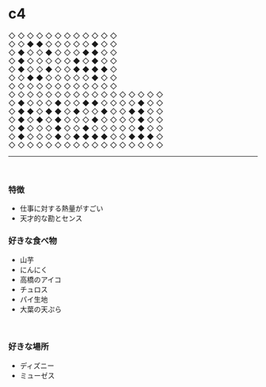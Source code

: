 # c4

◇ ◇ ◇ ◇ ◇ ◇ ◇ ◇ ◇ ◇ ◇ ◇  
◇ ◇ ◆ ◆ ◇ ◇ ◇ ◇ ◇ ◆ ◇ ◇  
◇ ◆ ◇ ◇ ◆ ◇ ◇ ◇ ◆ ◆ ◇ ◇  
◇ ◆ ◇ ◇ ◇ ◇ ◇ ◆ ◇ ◆ ◇ ◇  
◇ ◆ ◇ ◇ ◆ ◇ ◇ ◆ ◆ ◆ ◆ ◇  
◇ ◇ ◆ ◆ ◇ ◇ ◇ ◇ ◇ ◆ ◇ ◇  
◇ ◇ ◇ ◇ ◇ ◇ ◇ ◇ ◇ ◇ ◇ ◇  
◇ ◇ ◇ ◇ ◇ ◇ ◇ ◇ ◇ ◇ ◇ ◇ ◇ ◇ ◇ ◇ ◇  
◇ ◆ ◇ ◇ ◇ ◆ ◇ ◇ ◆ ◆ ◇ ◇ ◇ ◇ ◆ ◇ ◇  
◇ ◆ ◆ ◇ ◆ ◆ ◇ ◆ ◇ ◇ ◆ ◇ ◇ ◆ ◆ ◇ ◇  
◇ ◆ ◇ ◆ ◇ ◆ ◇ ◇ ◇ ◆ ◇ ◇ ◇ ◇ ◆ ◇ ◇  
◇ ◆ ◇ ◇ ◇ ◆ ◇ ◇ ◆ ◇ ◇ ◇ ◇ ◇ ◆ ◇ ◇  
◇ ◆ ◇ ◇ ◇ ◆ ◇ ◆ ◆ ◆ ◆ ◇ ◇ ◆ ◆ ◆ ◇  
◇ ◇ ◇ ◇ ◇ ◇ ◇ ◇ ◇ ◇ ◇ ◇ ◇ ◇ ◇ ◇ ◇  

---
<br>
<!-- NEXT INDENT -->

### 特徴
* 仕事に対する熱量がすごい
* 天才的な勘とセンス


### 好きな食べ物
 * 山芋
 * にんにく
 * 高橋のアイコ
 * チュロス
 * パイ生地
 * 大葉の天ぷら

<br>

### 好きな場所
 * ディズニー
 * ミューゼス

<br>